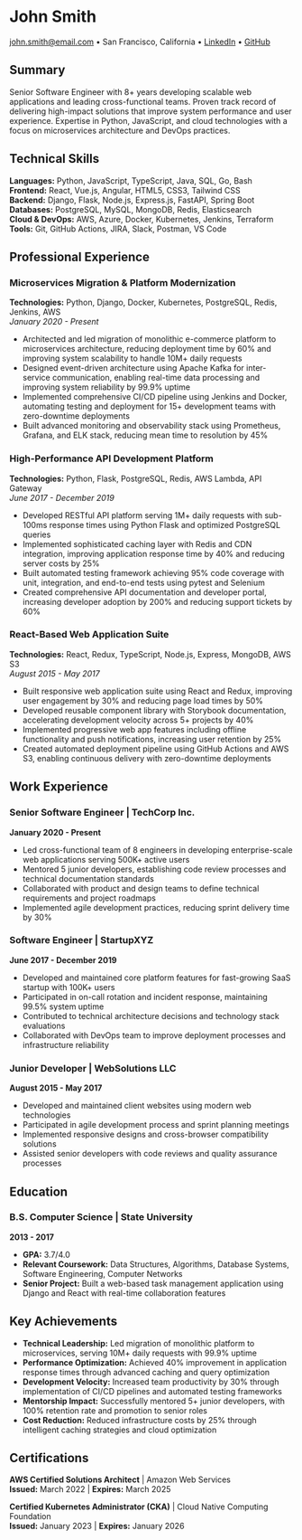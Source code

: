 # John Smith

john.smith@email.com • San Francisco, California • [LinkedIn](https://linkedin.com/in/johnsmith) • [GitHub](https://github.com/johnsmith)

## Summary

Senior Software Engineer with 8+ years developing scalable web applications and leading cross-functional teams. Proven track record of delivering high-impact solutions that improve system performance and user experience. Expertise in Python, JavaScript, and cloud technologies with a focus on microservices architecture and DevOps practices.

## Technical Skills

**Languages:** Python, JavaScript, TypeScript, Java, SQL, Go, Bash  
**Frontend:** React, Vue.js, Angular, HTML5, CSS3, Tailwind CSS  
**Backend:** Django, Flask, Node.js, Express.js, FastAPI, Spring Boot  
**Databases:** PostgreSQL, MySQL, MongoDB, Redis, Elasticsearch  
**Cloud & DevOps:** AWS, Azure, Docker, Kubernetes, Jenkins, Terraform  
**Tools:** Git, GitHub Actions, JIRA, Slack, Postman, VS Code

## Professional Experience

### Microservices Migration & Platform Modernization

**Technologies:** Python, Django, Docker, Kubernetes, PostgreSQL, Redis, Jenkins, AWS  
_January 2020 - Present_

- Architected and led migration of monolithic e-commerce platform to microservices architecture, reducing deployment time by 60% and improving system scalability to handle 10M+ daily requests
- Designed event-driven architecture using Apache Kafka for inter-service communication, enabling real-time data processing and improving system reliability by 99.9% uptime
- Implemented comprehensive CI/CD pipeline using Jenkins and Docker, automating testing and deployment for 15+ development teams with zero-downtime deployments
- Built advanced monitoring and observability stack using Prometheus, Grafana, and ELK stack, reducing mean time to resolution by 45%

### High-Performance API Development Platform

**Technologies:** Python, Flask, PostgreSQL, Redis, AWS Lambda, API Gateway  
_June 2017 - December 2019_

- Developed RESTful API platform serving 1M+ daily requests with sub-100ms response times using Python Flask and optimized PostgreSQL queries
- Implemented sophisticated caching layer with Redis and CDN integration, improving application response time by 40% and reducing server costs by 25%
- Built automated testing framework achieving 95% code coverage with unit, integration, and end-to-end tests using pytest and Selenium
- Created comprehensive API documentation and developer portal, increasing developer adoption by 200% and reducing support tickets by 60%

### React-Based Web Application Suite

**Technologies:** React, Redux, TypeScript, Node.js, Express, MongoDB, AWS S3  
_August 2015 - May 2017_

- Built responsive web application suite using React and Redux, improving user engagement by 30% and reducing page load times by 50%
- Developed reusable component library with Storybook documentation, accelerating development velocity across 5+ projects by 40%
- Implemented progressive web app features including offline functionality and push notifications, increasing user retention by 25%
- Created automated deployment pipeline using GitHub Actions and AWS S3, enabling continuous delivery with zero-downtime deployments

## Work Experience

### Senior Software Engineer | TechCorp Inc.

**January 2020 - Present**

- Led cross-functional team of 8 engineers in developing enterprise-scale web applications serving 500K+ active users
- Mentored 5 junior developers, establishing code review processes and technical documentation standards
- Collaborated with product and design teams to define technical requirements and project roadmaps
- Implemented agile development practices, reducing sprint delivery time by 30%

### Software Engineer | StartupXYZ

**June 2017 - December 2019**

- Developed and maintained core platform features for fast-growing SaaS startup with 100K+ users
- Participated in on-call rotation and incident response, maintaining 99.5% system uptime
- Contributed to technical architecture decisions and technology stack evaluations
- Collaborated with DevOps team to improve deployment processes and infrastructure reliability

### Junior Developer | WebSolutions LLC

**August 2015 - May 2017**

- Developed and maintained client websites using modern web technologies
- Participated in agile development process and sprint planning meetings
- Implemented responsive designs and cross-browser compatibility solutions
- Assisted senior developers with code reviews and quality assurance processes

## Education

### B.S. Computer Science | State University

**2013 - 2017**

- **GPA:** 3.7/4.0
- **Relevant Coursework:** Data Structures, Algorithms, Database Systems, Software Engineering, Computer Networks
- **Senior Project:** Built a web-based task management application using Django and React with real-time collaboration features

## Key Achievements

- **Technical Leadership:** Led migration of monolithic platform to microservices, serving 10M+ daily requests with 99.9% uptime
- **Performance Optimization:** Achieved 40% improvement in application response times through advanced caching and query optimization
- **Development Velocity:** Increased team productivity by 30% through implementation of CI/CD pipelines and automated testing frameworks
- **Mentorship Impact:** Successfully mentored 5+ junior developers, with 100% retention rate and promotion to senior roles
- **Cost Reduction:** Reduced infrastructure costs by 25% through intelligent caching strategies and cloud optimization

## Certifications

**AWS Certified Solutions Architect** | Amazon Web Services  
**Issued:** March 2022 | **Expires:** March 2025

**Certified Kubernetes Administrator (CKA)** | Cloud Native Computing Foundation  
**Issued:** January 2023 | **Expires:** January 2026